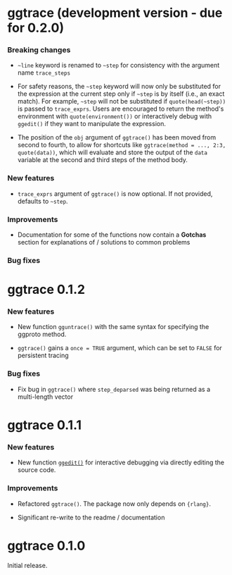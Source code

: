 # ggtrace (development version - due for 0.2.0)

### **Breaking changes**

- `~line` keyword is renamed to `~step` for consistency with the argument name `trace_steps`

- For safety reasons, the `~step` keyword will now only be substituted for the expression at the current step only if `~step` is by itself (i.e., an exact match). For example, `~step` will not be substituted if `quote(head(~step))` is passed to `trace_exprs`. Users are encouraged to return the method's environment with `quote(environment())` or interactively debug with `ggedit()` if they want to manipulate the expression.

- The position of the `obj` argument of `ggtrace()` has been moved from second to fourth, to allow for shortcuts like `ggtrace(method = ..., 2:3, quote(data))`, which will evaluate and store the output of the `data` variable at the second and third steps of the method body.

### **New features**

- `trace_exprs` argument of `ggtrace()` is now optional. If not provided, defaults to `~step`.

### **Improvements**

- Documentation for some of the functions now contain a **Gotchas** section for explanations of / solutions to common problems

### **Bug fixes**

# **ggtrace 0.1.2**

### **New features**

- New function `gguntrace()` with the same syntax for specifying the ggproto method.

- `ggtrace()` gains a `once = TRUE` argument, which can be set to `FALSE` for persistent tracing

### **Bug fixes**

- Fix bug in `ggtrace()` where `step_deparsed` was being returned as a multi-length vector

# **ggtrace 0.1.1**


### **New features**
- New function [`ggedit()`](https://yjunechoe.github.io/ggtrace/reference/ggedit.html) for interactive debugging via directly editing the source code.

### **Improvements**

- Refactored `ggtrace()`. The package now only depends on `{rlang}`.

- Significant re-write to the readme / documentation

# **ggtrace 0.1.0**

Initial release.

